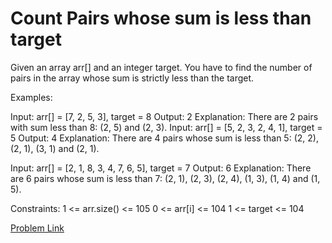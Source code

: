 # Count Pairs whose sum is less than target

Given an array arr[] and an integer target. You have to find the number of pairs in the array whose sum is strictly less than the target.

Examples:

Input: arr[] = [7, 2, 5, 3], target = 8
Output: 2
Explanation: There are 2 pairs with sum less than 8: (2, 5) and (2, 3). 
Input: arr[] = [5, 2, 3, 2, 4, 1], target = 5
Output: 4
Explanation: There are 4 pairs whose sum is less than 5: (2, 2), (2, 1), (3, 1) and (2, 1).

Input: arr[] = [2, 1, 8, 3, 4, 7, 6, 5], target = 7
Output: 6
Explanation: There are 6 pairs whose sum is less than 7: (2, 1), (2, 3), (2, 4), (1, 3), (1, 4) and (1, 5).

Constraints:
1 <= arr.size() <= 105
0 <= arr[i] <= 104
1 <= target <= 104

[Problem Link](https://www.geeksforgeeks.org/problems/count-pairs-whose-sum-is-less-than-target/1)